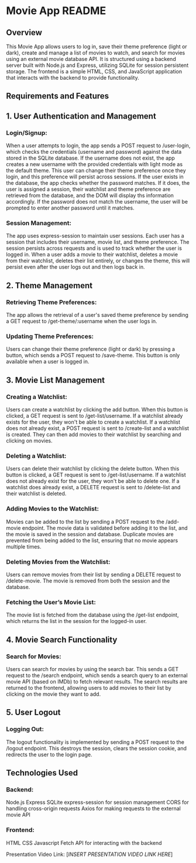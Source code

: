 # Movie App README
## Overview
This Movie App allows users to log in, save their theme preference (light or dark), create and manage a list of movies to watch, and search for movies using an external movie database API. It is structured using a backend server built with Node.js and Express, utilizing SQLite for session persistent storage. The frontend is a simple HTML, CSS, and JavaScript application that interacts with the backend to provide functionality.

## Requirements and Features
## 1. User Authentication and Management
### Login/Signup:

When a user attempts to login, the app sends a POST request to /user-login, which checks the credentials (username and password) against the data stored in the SQLite database.
If the username does not exist, the app creates a new username with the provided credentials with light mode as the default theme. This user can change their theme preference once they login, and this preference will persist across sessions.
If the user exists in the database, the app checks whether the password matches. If it does, the user is assigned a session, their watchlist and theme preference are retrieved from the database, and the DOM will display ths information accordingly. If the password does not match the username, the user will be prompted to enter another password until it matches. 
### Session Management:

The app uses express-session to maintain user sessions. Each user has a session that includes their username, movie list, and theme preference.
The session persists across requests and is used to track whether the user is logged in. When a user adds a movie to their watchlist, deletes a movie from their watchlist, deletes their list entirely, or changes the theme, this will persist even after the user logs out and then logs back in.
## 2. Theme Management
### Retrieving Theme Preferences:

The app allows the retrieval of a user's saved theme preference by sending a GET request to /get-theme/:username when the user logs in.
### Updating Theme Preferences:

Users can change their theme preference (light or dark) by pressing a button, which sends a POST request to /save-theme. This button is only available when a user is logged in.
## 3. Movie List Management
### Creating a Watchlist:

Users can create a watchlist by clicking the add button. When this button is clicked, a GET request is sent to /get-list/username. If a watchlist already exists for the user, they won't be able to create a watchlist. If a watchlist does not already exist, a POST request is sent to /create-list and a watchlist is created. They can then add movies to their watchlist by searching and clicking on movies.
### Deleting a Watchlist:

Users can delete their watchlist by clicking the delete button. When this button is clicked, a GET request is sent to /get-list/username. If a watchlist does not already exist for the user, they won't be able to delete one. If a watchlist does already exist, a DELETE request is sent to /delete-list and their watchlist is deleted. 
### Adding Movies to the Watchlist:

Movies can be added to the list by sending a POST request to the /add-movie endpoint. The movie data is validated before adding it to the list, and the movie is saved in the session and database.
Duplicate movies are prevented from being added to the list, ensuring that no movie appears multiple times.
### Deleting Movies from the Watchlist:

Users can remove movies from their list by sending a DELETE request to /delete-movie. The movie is removed from both the session and the database.
### Fetching the User’s Movie List:

The movie list is fetched from the database using the /get-list endpoint, which returns the list in the session for the logged-in user.
## 4. Movie Search Functionality
### Search for Movies:
Users can search for movies by using the search bar. This sends a GET request to the /search endpoint, which sends a search query to an external movie API (based on IMDb) to fetch relevant results. The search results are returned to the frontend, allowing users to add movies to their list by clicking on the movie they want to add.
## 5. User Logout
### Logging Out:
The logout functionality is implemented by sending a POST request to the /logout endpoint. This destroys the session, clears the session cookie, and redirects the user to the login page.
## Technologies Used
### Backend:

Node.js
Express
SQLite
express-session for session management
CORS for handling cross-origin requests
Axios for making requests to the external movie API
### Frontend:

HTML
CSS
Javascript
Fetch API for interacting with the backend

Presentation Video Link: [*INSERT PRESENTATION VIDEO LINK HERE*] 
